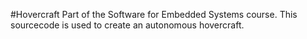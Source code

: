 #Hovercraft
Part of the Software for Embedded Systems course.  This sourcecode is used to create an autonomous hovercraft.
